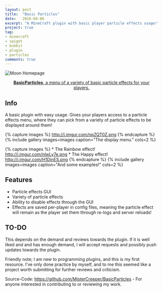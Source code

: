 ```yaml
---
layout: post
title:  "Basic Particles"
date:   2016-04-06
excerpt: "A MineCraft plugin with basic player particle effects usage!"
project: true
tag:
- minecraft 
- spigot
- bukkit
- plugin
- particles
comments: true
---
```


![Moon Homepage](http://i.imgur.com/gapPlSL.png)    
    
<center> <a href="https://www.spigotmc.org/resources/basicparticles.23208/">
<b>BasicParticles</b>, a menu of a variety of basic particle effects for your players.
</a></center>

## Info
A basic plugin with easy usage. Gives your players access to a particle effects menu, where they can pick from a variety of particle effects to be displayed around them!

{% capture images %}
    http://i.imgur.com/npZQT0Z.png
{% endcapture %}
{% include gallery images=images caption="The display menu." cols=2 %}

{% capture images %}
    * The Rainbow effect!
    http://i.imgur.com/nlwLy7e.png
    * The Happy effect!
    http://i.imgur.com/H1DinES.png
{% endcapture %}
{% include gallery images=images caption="And some examples!" cols=2 %}

## Features
* Particle effects GUI
* Variety of particle effects
* Ability to disable effects through the GUI
* Effects are saved per-player in config files, meaning the particle effect will remain as the player set them through re-logs and server reloads!

## TO-DO
This depends on the demand and reviews towards the plugin. If it is well liked and and has enough demand, I will accept requests and possibly push updates towards the plugin.

Friendly note; I am new to programming plugins, and this is my first resource. I've only done practice by myself, and to me this seemed like a project worth submitting for further reviews and criticism.

Source-Code: https://github.com/MisterCreeper/BasicParticles -
For anyone interested in contributing to or reviewing my work.
